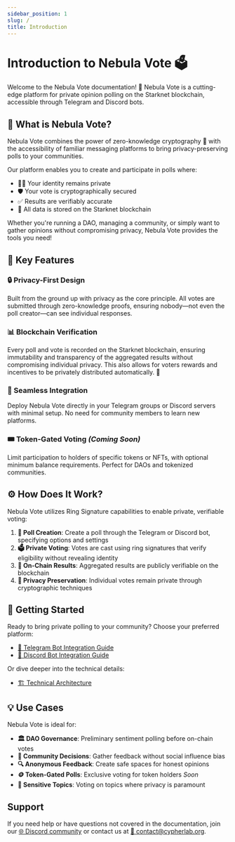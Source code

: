 ```yaml
---
sidebar_position: 1
slug: /
title: Introduction
---
```


# Introduction to Nebula Vote 🗳️

Welcome to the Nebula Vote documentation! 🚀 Nebula Vote is a cutting-edge platform for private opinion polling on the Starknet blockchain, accessible through Telegram and Discord bots.

## 🤔 What is Nebula Vote?

Nebula Vote combines the power of zero-knowledge cryptography 🔐 with the accessibility of familiar messaging platforms to bring privacy-preserving polls to your communities.

Our platform enables you to create and participate in polls where:
- 🕵️‍♀️ Your identity remains private
- 🛡️ Your vote is cryptographically secured
- ✅ Results are verifiably accurate
- 🔗 All data is stored on the Starknet blockchain

Whether you're running a DAO, managing a community, or simply want to gather opinions without compromising privacy, Nebula Vote provides the tools you need!

## 🌟 Key Features

### 🔒 Privacy-First Design
Built from the ground up with privacy as the core principle. All votes are submitted through zero-knowledge proofs, ensuring nobody—not even the poll creator—can see individual responses.

### 📊 Blockchain Verification
Every poll and vote is recorded on the Starknet blockchain, ensuring immutability and transparency of the aggregated results without compromising individual privacy.
This also allows for voters rewards and incentives to be privately distributed automatically. 💸

### 🔌 Seamless Integration
Deploy Nebula Vote directly in your Telegram groups or Discord servers with minimal setup. No need for community members to learn new platforms.

### 🎟️ Token-Gated Voting _(Coming Soon)_
Limit participation to holders of specific tokens or NFTs, with optional minimum balance requirements. Perfect for DAOs and tokenized communities.

## ⚙️ How Does It Work?

Nebula Vote utilizes Ring Signature capabilities to enable private, verifiable voting:

1. **🎯 Poll Creation**: Create a poll through the Telegram or Discord bot, specifying options and settings
2. **🗳️ Private Voting**: Votes are cast using ring signatures that verify eligibility without revealing identity
3. **📝 On-Chain Results**: Aggregated results are publicly verifiable on the blockchain
4. **🔐 Privacy Preservation**: Individual votes remain private through cryptographic techniques

## 🚀 Getting Started

Ready to bring private polling to your community? Choose your preferred platform:

- [📱 Telegram Bot Integration Guide](/docs/telegram-bot)
- [💬 Discord Bot Integration Guide](/docs/discord-bot)

Or dive deeper into the technical details:

- [🏗️ Technical Architecture](/docs/architecture)

## 💡 Use Cases

Nebula Vote is ideal for:

- **🏛️ DAO Governance**: Preliminary sentiment polling before on-chain votes
- **👥 Community Decisions**: Gather feedback without social influence bias
- **🔍 Anonymous Feedback**: Create safe spaces for honest opinions
- **🪙 Token-Gated Polls**: Exclusive voting for token holders _Soon_
- **🤫 Sensitive Topics**: Voting on topics where privacy is paramount

## Support
If you need help or have questions not covered in the documentation, join our [🌐 Discord community](https://discord.gg/YpYquYTXsf) or contact us at [📧 contact@cypherlab.org](mailto:contact@cypherlab.org).